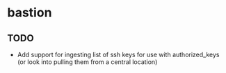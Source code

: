 # bastion

## TODO

* Add support for ingesting list of ssh keys for use with authorized\_keys (or look into pulling them from a central location)
